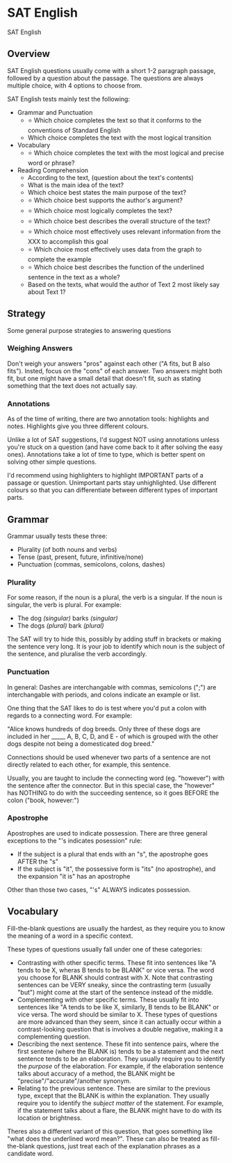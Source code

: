 # SAT English

SAT English

## Overview

SAT English questions usually come with a short 1-2 paragraph passage, followed by a question about the passage. 
The questions are always multiple choice, with 4 options to choose from.

SAT English tests mainly test the following:
- Grammar and Punctuation
    - ⭐ Which choice completes the text so that it conforms to the conventions of Standard English
    - Which choice completes the text with the most logical transition
- Vocabulary
    - ⭐ Which choice completes the text with the most logical and precise word or phrase?
- Reading Comprehension
    - According to the text, (question about the text's contents)
    - What is the main idea of the text?
    - Which choice best states the main purpose of the text?
    - ⭐ Which choice best supports the author's argument?
    - ⭐ Which choice most logically completes the text?
    - ⭐ Which choice best describes the overall structure of the text?
    - ⭐ Which choice most effectively uses relevant information from the XXX to accomplish this goal
    - ⭐ Which choice most effectively uses data from the graph to complete the example
    - ⭐ Which choice best describes the function of the underlined sentence in the text as a whole?
    - Based on the texts, what would the author of Text 2 most likely say about Text 1?

## Strategy

Some general purpose strategies to answering questions

### Weighing Answers

Don't weigh your answers "pros" against each other ("A fits, but B also fits"). Insted, focus on the "cons" of each answer.
Two answers might both fit, but one might have a small detail that doesn't fit, such as stating something that the text does
not actually say.

### Annotations

As of the time of writing, there are two annotation tools: highlights and notes. Highlights give you three different colours.

Unlike a lot of SAT suggestions, I'd suggest NOT using annotations unless you're stuck on a question (and have come back 
to it after solving the easy ones). Annotations take a lot of time to type, which is better spent on solving other simple
questions.

I'd recommend using highlighters to highlight IMPORTANT parts of a passage or question. Unimportant parts stay 
unhighlighted. Use different colours so that you can differentiate between different types of important parts.

## Grammar

Grammar usually tests these three:
- Plurality (of both nouns and verbs)
- Tense (past, present, future, infinitive/none)
- Punctuation (commas, semicolons, colons, dashes)

### Plurality

For some reason, if the noun is a plural, the verb is a singular. If the noun is singular, the verb is plural.
For example:

- The dog _(singular)_ barks _(singular)_
- The dogs _(plural)_ bark _(plural)_

The SAT will try to hide this, possibly by adding stuff in brackets or making the sentence very long. It is your
job to identify which noun is the subject of the sentence, and pluralise the verb accordingly.

### Punctuation

In general: Dashes are interchangable with commas, semicolons (";") are interchangable with periods, and colons indicate
an example or list.

One thing that the SAT likes to do is test where you'd put a colon with regards to a connecting word. For example:

"Alice knows hundreds of dog breeds. Only three of these dogs are included in her _____ A, B, C, D, and E - of which is grouped with the other dogs despite not being a domesticated dog breed."

Connections should be used whenever two parts of a sentence are not directly related to each other, for example, this sentence.

Usually, you are taught to include the connecting word (eg. "however") with the sentence after the connector. But in this
special case, the "however" has NOTHING to do with the succeeding sentence, so it goes BEFORE the colon ("book, however:")

### Apostrophe

Apostrophes are used to indicate possession. There are three general exceptions to the "'s indicates posession" rule:
- If the subject is a plural that ends with an "s", the apostrophe goes AFTER the "s"
- If the subject is "it", the possessive form is "its" (no apostrophe), and the expansion "it is" has an apostrophe

Other than those two cases, "'s" ALWAYS indicates possession.

## Vocabulary

Fill-the-blank questions are usually the hardest, as they require you to know the meaning of a word in a specific context.

These types of questions usually fall under one of these categories:
- Contrasting with other specific terms. These fit into sentences like "A tends to be X, wheras B tends to be BLANK" or vice versa. The word
you choose for BLANK should contrast with X. Note that contrasting sentences can be VERY sneaky, since the contrasting term (usually "but") might come
at the start of the sentence instead of the middle.
- Complementing with other specific terms. These usually fit into sentences like "A tends to be like X, similarly, B tends to be BLANK" or vice versa.
The word should be similar to X. These types of questions are more advanced than they seem, since it can actually occur within a contrast-looking
question that is involves a double negative, making it a complementing question.
- Describing the next sentence. These fit into sentence pairs, where the first sentene (where the BLANK is) tends to be a statement
and the next sentence tends to be an elaboration. They usually require you to identify the *purpose* of the elaboration. For example, if the elaboration 
sentence talks about accuracy of a method, the BLANK might be "precise"/"accurate"/another synonym.
- Relating to the previous sentence. These are similar to the previous type, except that the BLANK is within the explanation. They usually
require you to identify the *subject matter* of the statement. For example, if the statement talks about a flare, the BLANK might have to do
with its location or brightness.

Theres also a different variant of this question, that goes something like "what does the underlined word mean?". These
can also be treated as fill-the-blank questions, just treat each of the explanation phrases as a candidate word.